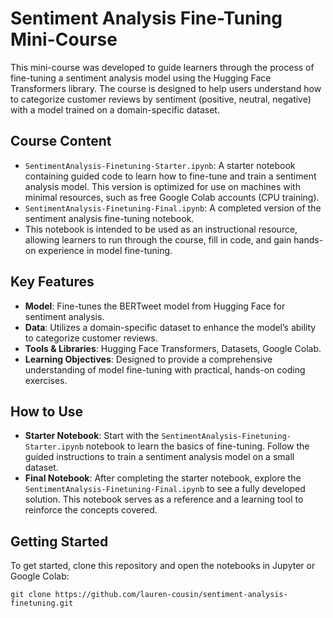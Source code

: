 # Sentiment Analysis Fine-Tuning Mini-Course
This mini-course was developed to guide learners through the process of fine-tuning a sentiment analysis model using the Hugging Face Transformers library. The course is designed to help users understand how to categorize customer reviews by sentiment (positive, neutral, negative) with a model trained on a domain-specific dataset.

## Course Content
- `SentimentAnalysis-Finetuning-Starter.ipynb`: A starter notebook containing guided code to learn how to fine-tune and train a sentiment analysis model. This version is optimized for use on machines with minimal resources, such as free Google Colab accounts (CPU training).
- `SentimentAnalysis-Finetuning-Final.ipynb`: A completed version of the sentiment analysis fine-tuning notebook.
- This notebook is intended to be used as an instructional resource, allowing learners to run through the course, fill in code, and gain hands-on experience in model fine-tuning.

## Key Features
- **Model**: Fine-tunes the BERTweet model from Hugging Face for sentiment analysis.
- **Data**: Utilizes a domain-specific dataset to enhance the model’s ability to categorize customer reviews.
- **Tools & Libraries**: Hugging Face Transformers, Datasets, Google Colab.
- **Learning Objectives**: Designed to provide a comprehensive understanding of model fine-tuning with practical, hands-on coding exercises.

## How to Use
- **Starter Notebook**: Start with the `SentimentAnalysis-Finetuning-Starter.ipynb` notebook to learn the basics of fine-tuning. Follow the guided instructions to train a sentiment analysis model on a small dataset.
- **Final Notebook**: After completing the starter notebook, explore the `SentimentAnalysis-Finetuning-Final.ipynb` to see a fully developed solution. This notebook serves as a reference and a learning tool to reinforce the concepts covered.

## Getting Started
To get started, clone this repository and open the notebooks in Jupyter or Google Colab:
```
git clone https://github.com/lauren-cousin/sentiment-analysis-finetuning.git
```
